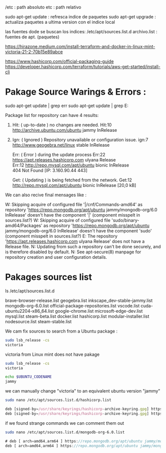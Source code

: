/etc :  path absoluto
etc  :  path relativo

sudo apt-get update  : refresca indice de paquetes
sudo apt-get upgrade : actualiza paquetes a ultima version con el indice local


las fuentes dode se buscan los indices:
/etc/apt/sources.list.d
    archivo.list : fuentes de apt. (paquetes)

https://hirazone.medium.com/install-terraform-and-docker-in-linux-mint-victoria-21-2-70b15e89abce

https://www.hashicorp.com/official-packaging-guide
https://developer.hashicorp.com/terraform/tutorials/aws-get-started/install-cli


# Pakage Source Warings & Errors :

sudo apt-get update | grep err
sudo apt-get update | grep E:

Package list for repository can have 4 results:
    
1)   Hit: ( up-to-date ) no changes are needed.
        Hit:10 http://archive.ubuntu.com/ubuntu jammy InRelease                                                                                                                                                          
    
2)  Ign:  ( Ignored )  Repository unavailable or configuration issue.
        ign:7 http://www.geogebra.net/linux stable InRelease                                                                                                                                                             

    Err:  ( Error )  during the update process
        Err:22 https://apt.releases.hashicorp.com ulyana Release            
        Err:12 http://repo.mysql.com/apt/ubuntu bionic InRelease                    
            404  Not Found [IP: 3.160.90.44 443]
    
    Get:  ( Updating ) is being fetched from the network.
        Get:12 http://repo.mysql.com/apt/ubuntu bionic InRelease [20,0 kB]                                                                                                                                              

We can also recive final mensages like :

W: Skipping acquire of configured file '|/cnf/Commands-amd64' as repository 'https://repo.mongodb.org/apt/ubuntu jammy/mongodb-org/6.0 InRelease' doesn't have the component '|' (component misspelt in sources.list?)
W: Skipping acquire of configured file 'sudo/binary-amd64/Packages' as repository 'https://repo.mongodb.org/apt/ubuntu jammy/mongodb-org/6.0 InRelease' doesn't have the component 'sudo' (component misspelt in sources.list?)
E: The repository 'https://apt.releases.hashicorp.com ulyana Release' does not have a Release file.
N: Updating from such a repository can't be done securely, and is therefore disabled by default.
N: See apt-secure(8) manpage for repository creation and user configuration details.


# Pakages sources list

ls /etc/apt/sources.list.d 

brave-browser-release.list   geogebra.list       inkscape_dev-stable-jammy.list  mongodb-org-6.0.list  official-package-repositories.list  vscode.list
cuda-ubuntu2204-x86_64.list  google-chrome.list  microsoft-edge-dev.list         mysql.list            steam-beta.list
docker.list                  hashicorp.list      modular-installer.list          nodesource.list       steam-stable.list


We cam fix sources to search from a Ubuntu package :

```sh
sudo lsb_release -cs
victoria
```
victoria from Linux mint does not have pakage

```sh
sudo lsb_release -cs    
victoria
```


```sh
echo $UBUNTU_CODENAME
jammy

```
we can manually change "victoria" to an equivalent ubuntu version "jammy"

```sh
sudo nano /etc/apt/sources.list.d/hashicorp.list 
```

```ts
deb [signed-by=/usr/share/keyrings/hashicorp-archive-keyring.gpg] https://apt.releases.hashicorp.com victoria main
deb [signed-by=/usr/share/keyrings/hashicorp-archive-keyring.gpg] https://apt.releases.hashicorp.com jammy main
```

if we found strange commands we can comment them out
```sh
sudo nano /etc/apt/sources.list.d/mongodb-org-6.0.list
```

```ts
# deb [ arch=amd64,arm64 ] https://repo.mongodb.org/apt/ubuntu jammy/mongodb-org/6.0 multiverse | sudo tee /etc/apt/sources.list.d/mongodb-org-6.0.list
deb [ arch=amd64,arm64 ] https://repo.mongodb.org/apt/ubuntu jammy/mongodb-org/6.0 multiverse 

```

